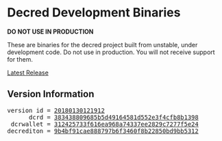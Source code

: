 
# Decred Development Binaries

**DO NOT USE IN PRODUCTION**

These are binaries for the decred project built from unstable, under development
code. Do not use in production. You will not receive support for them.

[Latest Release](https://github.com/matheusd/decred-weekly-builds/releases/latest)

## Version Information

<pre>
version id = <a href="https://github.com/matheusd/decred-weekly-builds/releases/tag/v20180130121912">20180130121912</a>
      dcrd = <a href="https://github.com/matheusd/dcrd/commits/383438809685b5d49164581d552e3f4cfb8b1398">383438809685b5d49164581d552e3f4cfb8b1398</a>
 dcrwallet = <a href="https://github.com/matheusd/dcrwallet/commits/312425733f616ea968a74337ee2829c7277f5e24">312425733f616ea968a74337ee2829c7277f5e24</a>
decrediton = <a href="https://github.com/matheusd/decrediton/commits/9b4bf91cae888797b6f3460f8b22850bd9bb5312">9b4bf91cae888797b6f3460f8b22850bd9bb5312</a>
</pre>

